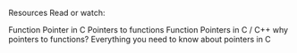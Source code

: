 Resources
Read or watch:

Function Pointer in C
Pointers to functions
Function Pointers in C / C++
why pointers to functions?
Everything you need to know about pointers in C
